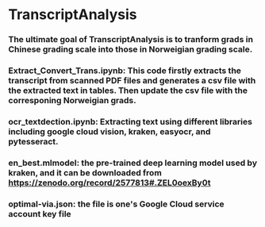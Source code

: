 # TranscriptAnalysis
### The ultimate goal of TranscriptAnalysis is to tranform grads in Chinese grading scale into those in Norweigian grading scale.
### Extract_Convert_Trans.ipynb: This code firstly extracts the transcript from scanned PDF files and generates a csv file with the extracted text in tables. Then update the csv file with the corresponing Norweigian grads.
### ocr_textdection.ipynb: Extracting text using different libraries including google cloud vision, kraken, easyocr, and pytesseract.
### en_best.mlmodel: the pre-trained deep learning model used by kraken, and it can be downloaded from https://zenodo.org/record/2577813#.ZEL0oexBy0t
### optimal-via.json: the file is one's Google Cloud service account key file
